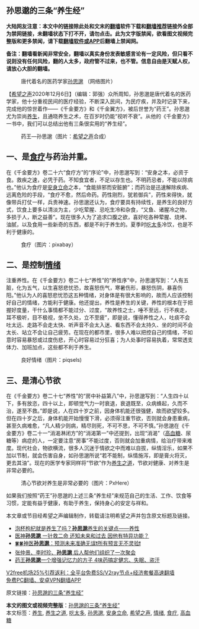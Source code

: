  <h2>孙思邈的三条“养生经”</h2> <p class="notice"><b>大陆网友注意：本文中的链接除此处和文末的<a href="https://github.com/bannedbook/fanqiang" >翻墙</a>软件下载和<a href="https://github.com/killgcd/justmysocks/blob/master/README.md">翻墙推荐</a>链接外全部为禁网链接，未翻墙状态下打不开，请勿点击。此为文字版禁闻，欲看图文视频完整版和更多禁闻，请下载<a href="https://github.com/bannedbook/fanqiang">翻墙软件或APP</a>后翻墙上禁闻网。</p><p>备注：翻墙看新闻非常安全，翻墙以真实身份发表敏感言论有一定风险，但只看不说则没有任何风险，翻的人太多，政府管不过来，也不管。信息自由是天赋人权，请放心大胆的翻墙。</b></p>  <div class="entry"> <figure><figcaption>唐代着名的医药学家<a href="https://www.bannedbook.org/bnews/tag/%E5%AD%99%E6%80%9D%E9%82%88/" class="st_tag internal_tag" rel="tag" title="标签 孙思邈 下的日志">孙思邈</a> （网络图片）</figcaption></figure> <p>【<span class='wp_keywordlink_affiliate'><a href="https://www.soundofhope.org" title="希望之声" target="_blank">希望之声</a></span>2020年12月6日】（编辑：郭强）众所周知，孙思邈是唐代着名的医药学家，他十分重视民间的医疗经验，不断深入民间，为民疗疾，并及时记录下来，完成他的惊世着作——《千金要方》和《千金翼方》，被后世誉为“药王”。孙思邈尤为崇尚<a href="https://www.bannedbook.org/bnews/tag/%e5%85%bb%e7%94%9f/" class="st_tag internal_tag" rel="tag" title="标签 养生 下的日志">养生</a>，且通晓养生之术，在百岁时仍能“视听不衰”。从他的《千金要方》一书中，我们可以总结出他有三条很实用的“养生经”。</p> <figure><figcaption>药王—孙思邈（图片：<a href="https://www.bannedbook.org/bnews/tag/%e5%b8%8c%e6%9c%9b%e4%b9%8b%e5%a3%b0/" class="st_tag internal_tag" rel="tag" title="标签 希望之声 下的日志">希望之声</a>合成）</figcaption></figure> <h2>一、是<a href="https://www.bannedbook.org/bnews/tag/%e9%a3%9f%e7%96%97/" class="st_tag internal_tag" rel="tag" title="标签 食疗 下的日志">食疗</a>与药治并重。</h2> <p>在《千金要方》卷二十六“食疗方”的“序论”中，孙思邈写到：“安身之本，必资于食。救疾之速，必凭于药。不知食宜者，不足以存生也。不明药忌者，不能以除病也。”他认为食疗是<a href="https://www.bannedbook.org/bnews/tag/%E5%AE%89%E8%BA%AB%E7%AB%8B%E5%91%BD/" class="st_tag internal_tag" rel="tag" title="标签 安身立命 下的日志">安身立命</a>之本，“食能排邪而安脏腑”；而药治是迅速解除疾病、远离危险的手段，“食疗不愈，然后命药。药性刚烈，犹若御兵”，药性来得快，就像带兵打仗一样，兵贵神速。孙思邈还认为，食疗要具有持续性，是养生的良好方式，饮食上要多以清淡为主，少吃荤腥、忌吃生冷和杂食，“又鱼、诸腥冷之物，多损于人，断之益善”。现在很多人为了追求口腹之欲，喜好吃各种荤腥、烧烤、油腻，以及食用一些新奇的东西，都是不利于养生的。夏季时<a href="https://www.bannedbook.org/bnews/tag/%E5%90%83%E5%A4%AA%E5%A4%9A/" class="st_tag internal_tag" rel="tag" title="标签 吃太多 下的日志">吃太多</a>冷饮，也是不利于健康的。</p>  <figure><figcaption>食疗（图片：pixabay）</figcaption></figure> <h2>二、是控制<a href="https://www.bannedbook.org/bnews/tag/%E6%83%85%E7%BB%AA/" class="st_tag internal_tag" rel="tag" title="标签 情绪 下的日志">情绪</a></h2> <p>注重养性。在《千金要方》卷二十七“养性”的“养性序”中，孙思邈写到：“人有五脏，化为五气，以生喜怒悲忧恐，故喜怒伤气，寒暑伤形，暴怒伤阴，暴喜伤阳。”他认为人的喜怒悲忧恐这五种情绪，对身体是有很大影响的，故而人应该控制好自己的情绪，方能利于健康。他还提出，养性是养生的关键，养性的根本在于把握好度量，干什么事情都不能过分、过度，“故养性之士，唾不至远，行不疾走，耳不极听，目不极视，坐不久处，立不至疲”，即是说，懂得养性之人，吐痰不会吐太远、走路不会走太快、听声音不会太入迷、看东西不会太持久、坐的时间不会太长、站立不会让自己疲劳。在现在的都市里，很多人难以把控自己的情绪，不如意时容易暴怒或过度伤悲，开心时容易过分狂喜；为人处事时容易执着，常常透支体力、加班加点，这些都不利于养生。</p> <figure><figcaption>良好情绪（图片：piqsels)</figcaption></figure> <h2>三、是清心节欲</h2> <p>在《千金要方》卷二十七“养性”的“房中补益第八”中，孙思邈写到：“人生四十以下，多有放恣，四十以上，即顿觉气力一时衰退，衰退既至，众病蜂起，久而不治，遂至不救。”即是说，人在四十岁之前，因身体机能还很强健，故而欲望较多。但在四十岁之后，身体机能开始慢慢下滑，必须得注重节欲，否则就会身患重病，甚至久病难愈，“凡人精少则病，精尽则死，不可不思，不可不慎。”孙思邈在《千金要方》卷二十一“消渴淋闭方”的“消渴第一”中还提到，出现“消渴”（<a href="https://www.bannedbook.org/bnews/tag/%E9%AB%98%E8%A1%80%E7%B3%96/" class="st_tag internal_tag" rel="tag" title="标签 高血糖 下的日志">高血糖</a>、尿糖等）病症的人，一定要注意“房事”不能过度，否则就会加重病情，给治疗带来难度。现代社会，物欲横流，很多人沉迷于情欲之中而难以自拔，纵情淫乐，如果不加以节制，就会伤害自身，如孙思邈所说“若不能制，纵情施泻，即是膏火将灭，更去其油”。现在的医学专家同样将“节欲”作为<a href="https://www.bannedbook.org/bnews/tag/%E5%85%BB%E7%94%9F%E4%B9%8B%E9%81%93/" class="st_tag internal_tag" rel="tag" title="标签 养生之道 下的日志">养生之道</a>，节欲对健康、对养生是非常必要的。</p>  <figure><figcaption>清心节欲对养生是非常必要的（图片：PxHere）</figcaption></figure> <p>如果我们按照“药王”孙思邈的上述三条“养生经”来规范自己的生活、工作、饮食等习惯，定能有益于健康，有助于养生，保持身心的安定与祥和。</p> <p>本文章或节目经希望之声编辑制作，转载请注明希望之声并包含原文标题及链接。</p>  <ul class='op-related-articles' title='相关阅读'> <li><a href='https://www.bannedbook.org/bnews/comments/20201128/1438628.html' target='_blank'>泡杯枸杞就是养生了吗？<b>孙思邈</b>养生的关键点——养性</a></li> <li><a href='https://www.bannedbook.org/bnews/comments/20201011/1411725.html' target='_blank'>医神<b>孙思邈</b> 一针救二命 还知未来和过去 因他有特异功能？</a></li> <li><a href='https://www.bannedbook.org/bnews/bannedvideo/20200829/1387527.html' target='_blank'>🍀🍀神医<b>孙思邈</b>：预测未来准确无误❗所有预言无不灵验❗</a></li> <li><a href='https://www.bannedbook.org/bnews/lifebaike/20200814/1379923.html' target='_blank'>张仲景、李时珍、<b>孙思邈</b> 后人帮他们组织了一次聚会</a></li> <li><a href='https://www.bannedbook.org/bnews/health/20200717/1362142.html' target='_blank'>药王<b>孙思邈</b>一个增强记忆力的方子 4味药搞定健忘、失眠、盗汗</a></li> </ul> <p class="texttj"> <a href="https://github.com/bannedbook/fanqiang/wiki/V2ray%E6%9C%BA%E5%9C%BA" target="_blank">V2free机场25%引荐返利：全平台免费SS/V2ray节点+经济套餐高速翻墙</a><br/> <a href="https://github.com/bannedbook/fanqiang/wiki/%E7%A6%81%E9%97%BB%E7%BD%91%E5%AE%89%E5%8D%93%E7%BF%BB%E5%A2%99%E6%96%B0%E9%97%BBAPP" target="_blank">免费PC翻墙、安卓VPN翻墙APP</a></p><p>原文链接：<a class="src_link"  href="https://www.soundofhope.org/post/437590" target="_blank">孙思邈的三条“养生经”</a></p><a name='sharetosocial'></a>       <div><b>本文的图文或视频完整版</b>：<a href='https://www.bannedbook.org/bnews/comments/20201207/1443345.html'>孙思邈的三条“养生经”</a></div>  </div><!--END ENTRY--> <div class="postfooter"> <div>本文标签：<a href="https://www.bannedbook.org/bnews/tag/%e5%85%bb%e7%94%9f/" rel="tag">养生</a>, <a href="https://www.bannedbook.org/bnews/tag/%E5%85%BB%E7%94%9F%E4%B9%8B%E9%81%93/" rel="tag">养生之道</a>, <a href="https://www.bannedbook.org/bnews/tag/%E5%90%83%E5%A4%AA%E5%A4%9A/" rel="tag">吃太多</a>, <a href="https://www.bannedbook.org/bnews/tag/%E5%AD%99%E6%80%9D%E9%82%88/" rel="tag">孙思邈</a>, <a href="https://www.bannedbook.org/bnews/tag/%E5%AE%89%E8%BA%AB%E7%AB%8B%E5%91%BD/" rel="tag">安身立命</a>, <a href="https://www.bannedbook.org/bnews/tag/%e5%b8%8c%e6%9c%9b%e4%b9%8b%e5%a3%b0/" rel="tag">希望之声</a>, <a href="https://www.bannedbook.org/bnews/tag/%E6%83%85%E7%BB%AA/" rel="tag">情绪</a>, <a href="https://www.bannedbook.org/bnews/tag/%e9%a3%9f%e7%96%97/" rel="tag">食疗</a>, <a href="https://www.bannedbook.org/bnews/tag/%E9%AB%98%E8%A1%80%E7%B3%96/" rel="tag">高血糖</a></div>  </div><!--END POSTFOOTER--> 